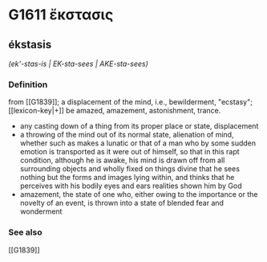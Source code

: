 # G1611 ἔκστασις

## ékstasis

_(ek'-stas-is | EK-sta-sees | AKE-sta-sees)_

### Definition

from [[G1839]]; a displacement of the mind, i.e., bewilderment, "ecstasy"; [[lexicon-key|+]] be amazed, amazement, astonishment, trance.

- any casting down of a thing from its proper place or state, displacement
- a throwing of the mind out of its normal state, alienation of mind, whether such as makes a lunatic or that of a man who by some sudden emotion is transported as it were out of himself, so that in this rapt condition, although he is awake, his mind is drawn off from all surrounding objects and wholly fixed on things divine that he sees nothing but the forms and images lying within, and thinks that he perceives with his bodily eyes and ears realities shown him by God
- amazement, the state of one who, either owing to the importance or the novelty of an event, is thrown into a state of blended fear and wonderment

### See also

[[G1839]]

